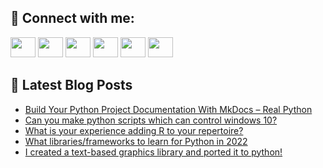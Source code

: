 ## 🔎 Connect with me:
[<img height="32" width="40" src="https://cdn.jsdelivr.net/npm/simple-icons@v5/icons/telegram.svg" />](https://t.me/bullbesh)
[<img height="32" width="40" src="https://cdn.jsdelivr.net/npm/simple-icons@v5/icons/vk.svg" />](https://vk.com/bullbesh)
[<img height="32" width="40" src="https://cdn.jsdelivr.net/npm/simple-icons@v5/icons/twitter.svg" />](https://twitter.com/bullbesh1)
[<img height="32" width="40" src="https://cdn.jsdelivr.net/npm/simple-icons@v5/icons/instagram.svg" />](https://www.instagram.com/bullbesh)
[<img height="32" width="40" src="https://cdn.jsdelivr.net/npm/simple-icons@v5/icons/reddit.svg" />](https://www.reddit.com/user/bullbesh)
[<img height="32" width="40" src="https://cdn.jsdelivr.net/npm/simple-icons@v5/icons/youtube.svg" />](https://www.youtube.com/channel/UCtfjRs6uzgq5mfm8S06WTcg)

## 📕 Latest Blog Posts
<!-- BLOG-POST-LIST:START -->
- [Build Your Python Project Documentation With MkDocs – Real Python](https://www.reddit.com/r/Python/comments/vf85u3/build_your_python_project_documentation_with/)
- [Can you make python scripts which can control windows 10?](https://www.reddit.com/r/Python/comments/vf7ubc/can_you_make_python_scripts_which_can_control/)
- [What is your experience adding R to your repertoire?](https://www.reddit.com/r/Python/comments/vf7qj5/what_is_your_experience_adding_r_to_your/)
- [What libraries/frameworks to learn for Python in 2022](https://www.reddit.com/r/Python/comments/vf6x3c/what_librariesframeworks_to_learn_for_python_in/)
- [I created a text-based graphics library and ported it to python!](https://www.reddit.com/r/Python/comments/vf6w1j/i_created_a_textbased_graphics_library_and_ported/)
<!-- BLOG-POST-LIST:END -->
